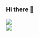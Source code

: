 ### Hi there 👋

![](https://github-readme-stats.vercel.app/api?username=alexpaiva&theme=dark&hide_border=false&include_all_commits=false&count_private=false)<br/>
[![](https://visitcount.itsvg.in/api?id=alexpaiva&icon=0&color=0)](https://visitcount.itsvg.in)

<!--
**AlexPaiva/AlexPaiva** is a ✨ _special_ ✨ repository because its `README.md` (this file) appears on your GitHub profile.

Here are some ideas to get you started:

- 🔭 I’m currently working on ...
- 🌱 I’m currently learning ...
- 👯 I’m looking to collaborate on ...
- 🤔 I’m looking for help with ...
- 💬 Ask me about ...
- 📫 How to reach me: ...
- 😄 Pronouns: ...
- ⚡ Fun fact: ...
-->
